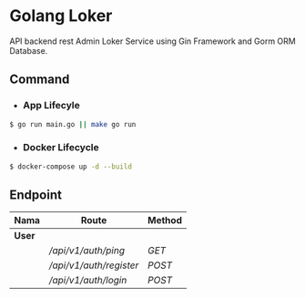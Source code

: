 # Golang Loker

API backend rest Admin Loker Service using Gin Framework and Gorm ORM Database.

## Command

- ### App Lifecyle

```sh
$ go run main.go || make go run
```

- ### Docker Lifecycle

```sh
$ docker-compose up -d --build
```
## Endpoint

| **Nama**        | **Route**                  | **Method** |
| --------------- | -------------------------- | ---------- |
| **User**        |                            |            |
|                 | */api/v1/auth/ping*        | *GET*      |
|                 | */api/v1/auth/register*    | *POST*     |
|                 | */api/v1/auth/login*        | *POST*    |